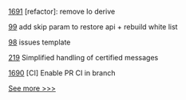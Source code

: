
[1691](https://github.com/hyperledger/iroha/pull/1691) [refactor]: remove Io derive

[99](https://github.com/hyperledger-labs/fabric-operations-console/pull/99) add skip param to restore api + rebuild white list

[98](https://github.com/hyperledger-labs/fabric-operations-console/pull/98) issues template

[219](https://github.com/hyperledger-labs/minbft/pull/219) Simplified handling of certified messages

[1690](https://github.com/hyperledger/iroha/pull/1690) [CI] Enable PR CI in branch


[See more >>>](https://start-here.hyperledger.org/pull-requests)
